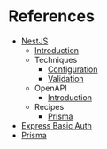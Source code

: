 # References

- [NestJS](https://nestjs.com)
  - [Introduction](https://docs.nestjs.com)
  - Techniques
    - [Configuration](https://docs.nestjs.com/techniques/configuration)
    - [Validation](https://docs.nestjs.com/techniques/validation)
  - OpenAPI
    - [Introduction](https://docs.nestjs.com/openapi/introduction)
  - Recipes
    - [Prisma](https://docs.nestjs.com/recipes/prisma)
- [Express Basic Auth](https://github.com/LionC/express-basic-auth)
- [Prisma](https://www.prisma.io)

